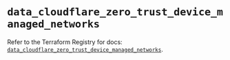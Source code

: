 # `data_cloudflare_zero_trust_device_managed_networks`

Refer to the Terraform Registry for docs: [`data_cloudflare_zero_trust_device_managed_networks`](https://registry.terraform.io/providers/cloudflare/cloudflare/5.7.0/docs/data-sources/zero_trust_device_managed_networks).

